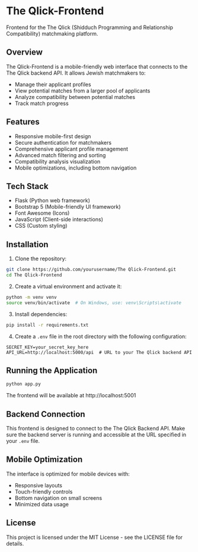 # The Qlick-Frontend

Frontend for the The Qlick (Shidduch Programming and Relationship Compatibility) matchmaking platform.

## Overview

The Qlick-Frontend is a mobile-friendly web interface that connects to the The Qlick backend API. It allows Jewish matchmakers to:

- Manage their applicant profiles
- View potential matches from a larger pool of applicants
- Analyze compatibility between potential matches
- Track match progress

## Features

- Responsive mobile-first design
- Secure authentication for matchmakers
- Comprehensive applicant profile management
- Advanced match filtering and sorting
- Compatibility analysis visualization
- Mobile optimizations, including bottom navigation

## Tech Stack

- Flask (Python web framework)
- Bootstrap 5 (Mobile-friendly UI framework)
- Font Awesome (Icons)
- JavaScript (Client-side interactions)
- CSS (Custom styling)

## Installation

1. Clone the repository:
```bash
git clone https://github.com/yourusername/The Qlick-Frontend.git
cd The Qlick-Frontend
```

2. Create a virtual environment and activate it:
```bash
python -m venv venv
source venv/bin/activate  # On Windows, use: venv\Scripts\activate
```

3. Install dependencies:
```bash
pip install -r requirements.txt
```

4. Create a `.env` file in the root directory with the following configuration:
```
SECRET_KEY=your_secret_key_here
API_URL=http://localhost:5000/api  # URL to your The Qlick backend API
```

## Running the Application

```bash
python app.py
```

The frontend will be available at http://localhost:5001

## Backend Connection

This frontend is designed to connect to the The Qlick Backend API. Make sure the backend server is running and accessible at the URL specified in your `.env` file.

## Mobile Optimization

The interface is optimized for mobile devices with:
- Responsive layouts
- Touch-friendly controls
- Bottom navigation on small screens
- Minimized data usage

## License

This project is licensed under the MIT License - see the LICENSE file for details.